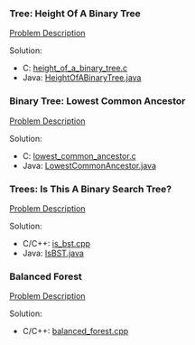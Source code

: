 ### Tree: Height Of A Binary Tree
[Problem Description](https://www.hackerrank.com/challenges/tree-height-of-a-binary-tree/problem?h_l=interview&playlist_slugs%5B%5D%5B%5D=interview-preparation-kit&playlist_slugs%5B%5D%5B%5D=trees)

Solution:

* C: [height_of_a_binary_tree.c](height_of_a_binary_tree.c)
* Java: [HeightOfABinaryTree.java](HeightOfABinaryTree.java)

### Binary Tree: Lowest Common Ancestor
[Problem Description](https://www.hackerrank.com/challenges/binary-search-tree-lowest-common-ancestor/problem?h_l=interview&playlist_slugs%5B%5D%5B%5D=interview-preparation-kit&playlist_slugs%5B%5D%5B%5D=trees)

Solution:

* C: [lowest_common_ancestor.c](lowest_common_ancestor.c)
* Java: [LowestCommonAncestor.java](LowestCommonAncestor.java)

### Trees: Is This A Binary Search Tree?
[Problem Description](https://www.hackerrank.com/challenges/ctci-is-binary-search-tree/problem?h_l=interview&playlist_slugs%5B%5D%5B%5D=interview-preparation-kit&playlist_slugs%5B%5D%5B%5D=trees)

Solution:

* C/C++: [is_bst.cpp](is_bst.cpp)
* Java: [IsBST.java](IsBST.java)

### Balanced Forest
[Problem Description](https://www.hackerrank.com/challenges/balanced-forest/problem?h_l=interview&playlist_slugs%5B%5D%5B%5D=interview-preparation-kit&playlist_slugs%5B%5D%5B%5D=trees)

Solution:

* C/C++: [balanced_forest.cpp](balanced_forest.cpp)